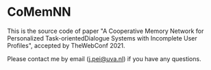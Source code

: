 # CoMemNN

This is the source code of paper "A Cooperative Memory Network for Personalized Task-orientedDialogue Systems with Incomplete User Profiles", accepted by TheWebConf 2021.

Please contact me by email (j.pei@uva.nl) if you have any questions.
